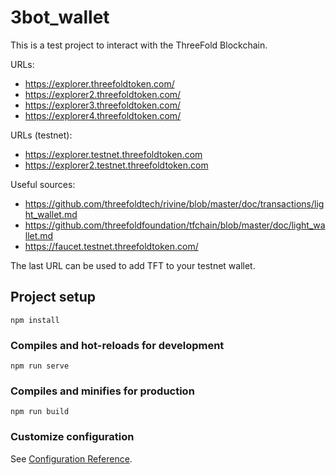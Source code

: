 # 3bot_wallet

This is a test project to interact with the ThreeFold Blockchain.

URLs: 
* https://explorer.threefoldtoken.com/
* https://explorer2.threefoldtoken.com/
* https://explorer3.threefoldtoken.com/
* https://explorer4.threefoldtoken.com/

URLs (testnet):
* https://explorer.testnet.threefoldtoken.com
* https://explorer2.testnet.threefoldtoken.com

Useful sources:
* https://github.com/threefoldtech/rivine/blob/master/doc/transactions/light_wallet.md
* https://github.com/threefoldfoundation/tfchain/blob/master/doc/light_wallet.md
* https://faucet.testnet.threefoldtoken.com/

The last URL can be used to add TFT to your testnet wallet. 

## Project setup
```
npm install
```

### Compiles and hot-reloads for development
```
npm run serve
```

### Compiles and minifies for production
```
npm run build
```

### Customize configuration
See [Configuration Reference](https://cli.vuejs.org/config/).
